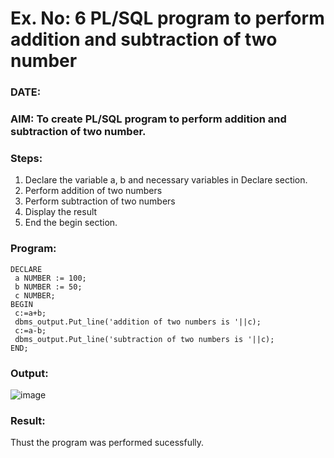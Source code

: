 # Ex. No: 6 PL/SQL program to perform addition and subtraction of two number 
### DATE: 
### AIM: To create PL/SQL program to perform addition and subtraction of two number.

### Steps:
1. Declare the variable a, b and necessary variables in Declare section.
2. Perform addition of two numbers
3. Perform subtraction of two numbers 
4. Display the result 
5. End the begin section.

### Program:
~~~
DECLARE
 a NUMBER := 100;
 b NUMBER := 50;
 c NUMBER;
BEGIN
 c:=a+b;
 dbms_output.Put_line('addition of two numbers is '||c);
 c:=a-b;
 dbms_output.Put_line('subtraction of two numbers is '||c);
END;
~~~

### Output:
![image](https://github.com/panimalarponnurangam/DBMS/assets/121490826/0b82a748-d25e-408b-ac40-144900893dc4)


### Result:
Thust the program was performed sucessfully.
